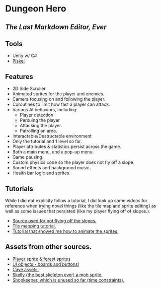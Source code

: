 # Dungeon Hero
## _The Last Markdown Editor, Ever_

## Tools
- Unity w/ C#
- [Piskel](https://www.piskelapp.com/p/create/sprite)

## Features

- 2D Side Scroller
- Animated sprites for the player and enemies.
- Camera focusing on and following the player.
- Coroutines to limit how fast a player can attack.
- Various AI behaviors, Including:
  - Player detection
  - Persuing the player
  - Attacking the player.
  - Patrolling an area.
- Interactable/Destructable environment
- Only the tutorial and 1 level so far.
- Player attributes & statistics persist across the game.
- Both a main menu, and a pop-up menu.
- Game pausing.
- Custom physics code so the player does not fly off a slope.
- Sound effects and background music.
- Health bar logic and sprites.

## Tutorials
While I did not explicity follow a tutorial, I did look up some videos for reference when trying novel things (like the tile map and sprite editing) as well as some issues that persisted (like my player flying off of slopes.).
- [Source used for not flying off the slopes.](https://www.youtube.com/watch?v=QPiZSTEuZnw)
- [Tile mapping tutorial.](https://www.youtube.com/watch?v=QkbGr1rAya8)
- [Tutorial that showed me how to animate the sprites.](https://www.youtube.com/watch?v=GChUpPnOSkg)

## Assets from other sources.
- [Player sprite & forest sprites](https://anokolisa.itch.io/fantasy-pack-vli-deep-cave)
- [UI objects - boards and buttons!](https://assetstore.unity.com/packages/2d/gui/fantasy-wooden-gui-free-103811)
- [Cave assets.](https://anokolisa.itch.io/fantasy-pack-vli-deep-cave)
- [Skelly (the best skeleton ever) a mob sprite.](https://anokolisa.itch.io/castle-prison)
- [Shopkeeper, which is unused so far (time constraints).](https://ansimuz.itch.io/gothicvania-town)